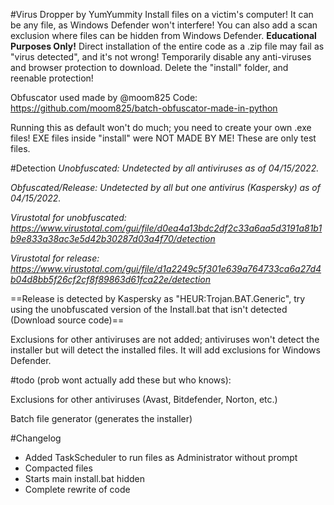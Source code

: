 #Virus Dropper by YumYummity
Install files on a victim's computer! It can be any file, as Windows Defender won't interfere!
You can also add a scan exclusion where files can be hidden from Windows Defender.
**Educational Purposes Only!**
Direct installation of the entire code as a .zip file may fail as "virus detected", and it's not wrong! Temporarily disable any anti-viruses and browser protection to download. Delete the "install" folder, and reenable protection!

Obfuscator used made by @moom825
Code: https://github.com/moom825/batch-obfuscator-made-in-python

Running this as default won't do much; you need to create your own .exe files!
EXE files inside "install" were NOT MADE BY ME! These are only test files.

#Detection
_Unobfuscated: Undetected by all antiviruses as of 04/15/2022._ 

_Obfuscated/Release: Undetected by all but one antivirus (Kaspersky) as of 04/15/2022._ 

_Virustotal for unobfuscated: https://www.virustotal.com/gui/file/d0ea4a13bdc2df2c33a6aa5d3191a81b1b9e833a38ac3e5d42b30287d03a4f70/detection_

_Virustotal for release: https://www.virustotal.com/gui/file/d1a2249c5f301e639a764733ca6a27d4b04d8bb5f26cf2cf8f89863d61fca22e/detection_

==Release is detected by Kaspersky as "HEUR:Trojan.BAT.Generic", try using the unobfuscated version of the Install.bat that isn't detected (Download source code)==

Exclusions for other antiviruses are not added; antiviruses won't detect the installer but will detect the installed files. It will add exclusions for Windows Defender.


#todo
(prob wont actually add these but who knows):

Exclusions for other antiviruses (Avast, Bitdefender, Norton, etc.)

Batch file generator (generates the installer)

#Changelog
- Added TaskScheduler to run files as Administrator without prompt
- Compacted files
- Starts main install.bat hidden
- Complete rewrite of code
